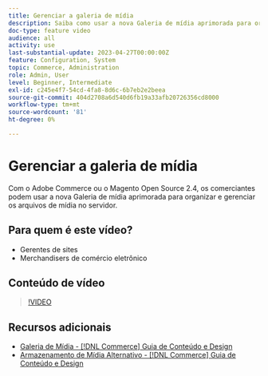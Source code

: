 ```yaml
---
title: Gerenciar a galeria de mídia
description: Saiba como usar a nova Galeria de mídia aprimorada para organizar e gerenciar arquivos de mídia no servidor.
doc-type: feature video
audience: all
activity: use
last-substantial-update: 2023-04-27T00:00:00Z
feature: Configuration, System
topic: Commerce, Administration
role: Admin, User
level: Beginner, Intermediate
exl-id: c245e4f7-54cd-4fa8-8d6c-6b7eb2e2beea
source-git-commit: 404d2708a6d540d6fb19a33afb20726356cd8000
workflow-type: tm+mt
source-wordcount: '81'
ht-degree: 0%

---
```


# Gerenciar a galeria de mídia

Com o Adobe Commerce ou o Magento Open Source 2.4, os comerciantes podem usar a nova Galeria de mídia aprimorada para organizar e gerenciar os arquivos de mídia no servidor.

## Para quem é este vídeo?

- Gerentes de sites
- Merchandisers de comércio eletrônico

## Conteúdo de vídeo

>[!VIDEO](https://video.tv.adobe.com/v/343785?quality=12&learn=on)

## Recursos adicionais

- [Galeria de Mídia - [!DNL Commerce] Guia de Conteúdo e Design](https://experienceleague.adobe.com/docs/commerce-admin/content-design/media/gallery/media-gallery.html)
- [Armazenamento de Mídia Alternativo - [!DNL Commerce] Guia de Conteúdo e Design](https://experienceleague.adobe.com/docs/commerce-admin/content-design/media/storage/media-storage.html)
